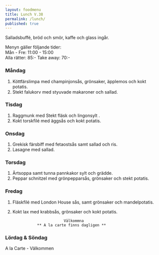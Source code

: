```yaml
---
layout: foodmenu
title: Lunch V.38
permalink: /lunch/
published: true
---
```

Salladsbuffé, bröd och smör, kaffe och glass ingår.

Menyn gäller följande tider:  
Mån - Fre: 11:00 - 15:00  
Alla rätter: 85:- Take away: 70:- 

### Måndag
1. Köttfärslimpa med champinjonsås, grönsaker, äpplemos och kokt potatis.
2. Stekt falukorv med styuvade makaroner och sallad.

### Tisdag
1. Raggmunk med Stekt fläsk och lingonsylt .
2. Kokt torskfilé med äggsås och kokt potatis.

### Onsdag
1. Grekisk färsbiff med fetaostsås samt sallad och ris.
2. Lasagne med sallad.

### Torsdag
1. Ärtsoppa samt tunna pannkakor sylt och grädde. 
2. Peppar schnitzel med grönpepparsås, grönsaker och stekt potatis.
 
### Fredag
1. Fläskfilé med London House sås, samt grönsaker och mandelpotatis.
2. Kokt lax med krabbsås, grönsaker och kokt potatis.
                                                                        
                              Välkommna
                  ** A la carte finns dagligen **  
### Lördag & Söndag
A la Carte - Välkommen
